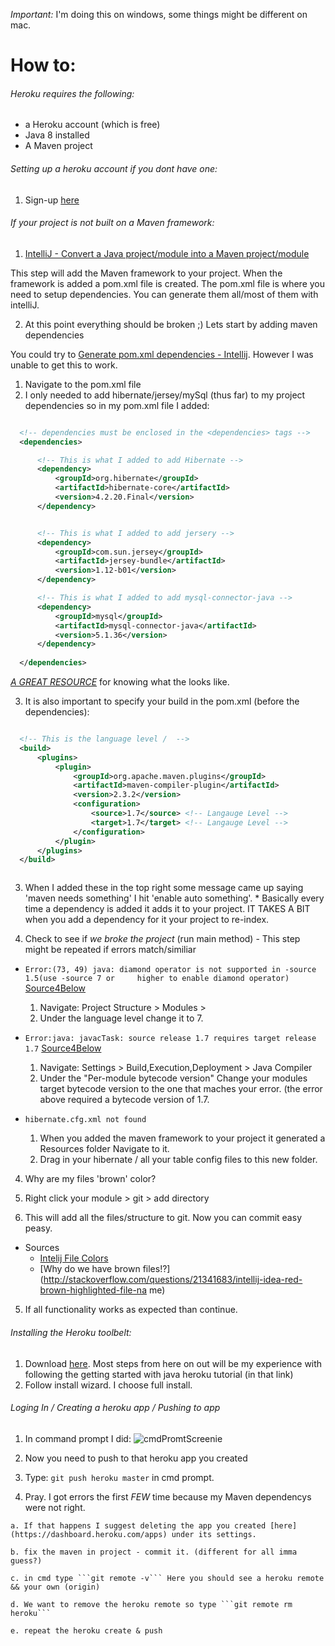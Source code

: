 
*Important:* I'm doing this on windows, some things might be different on mac.

# How to:
###### Heroku requires the following:
* a Heroku account (which is free)
* Java 8 installed
* A Maven project

###### Setting up a heroku account if you dont have one:
  1. Sign-up [here](https://signup.heroku.com/dc)
  
###### If your project is not built on a Maven framework: 

1. [IntelliJ - Convert a Java project/module into a Maven project/module](http://stackoverflow.com/questions/7642456/intellij-convert-a-java-project-module-into-a-maven-project-module)
  
  This step will add the Maven framework to your project.
  When the framework is added a  pom.xml file is created.
  The pom.xml file is where you need to setup dependencies.
  You can generate them all/most of them with intelliJ.

2.  At this point everything should be broken ;) Lets start by adding maven dependencies

  You could try to [Generate pom.xml dependencies -       Intellij](https://www.jetbrains.com/idea/help/generating-maven-dependencies.html). However I was unable to get this to work.
  
  1. Navigate to the pom.xml file
  2. I only needed to add hibernate/jersey/mySql (thus far) to my project dependencies so in my pom.xml file I added:

  ```xml 
  
    <!-- dependencies must be enclosed in the <dependencies> tags -->
    <dependencies>

        <!-- This is what I added to add Hibernate -->
        <dependency>
            <groupId>org.hibernate</groupId>
            <artifactId>hibernate-core</artifactId>
            <version>4.2.20.Final</version>
        </dependency>


        <!-- This is what I added to add jersery -->
        <dependency>
            <groupId>com.sun.jersey</groupId>
            <artifactId>jersey-bundle</artifactId>
            <version>1.12-b01</version>
        </dependency>

        <!-- This is what I added to add mysql-connector-java -->
        <dependency>
            <groupId>mysql</groupId>
            <artifactId>mysql-connector-java</artifactId>
            <version>5.1.36</version>
        </dependency>
        
    </dependencies>
  ```

  [*A GREAT RESOURCE*](http://mvnrepository.com/search?q=SEARCH+WHAT+YOU+WANT+HERE) for knowing what the <dependency>looks     like.
  
  3. It is also important to specify your build in the pom.xml (before the dependencies):
  ```xml
  
    <!-- This is the language level /  -->
    <build>
        <plugins>
            <plugin>
                <groupId>org.apache.maven.plugins</groupId>
                <artifactId>maven-compiler-plugin</artifactId>
                <version>2.3.2</version>
                <configuration>
                    <source>1.7</source> <!-- Langauge Level -->
                    <target>1.7</target> <!-- Langauge Level -->
                </configuration>
            </plugin>
        </plugins>
    </build>

  
  
  ```
  3. When I added these in the top right some message came up saying 'maven needs something' I  hit 'enable auto something'.
    * Basically every time a dependency is added it adds it to your project. IT TAKES A BIT when you add a dependency for it       your project to re-index.
    
3. Check to see if *we broke the project* (run main method) - This step might be repeated if errors match/similiar
  * ```Error:(73, 49) java: diamond operator is not supported in -source 1.5(use -source 7 or     higher to enable diamond operator)``` [Source4Below](https://madjavaenterprise2015.slack.com/files/mcalabro/F0EBBAJJH/screen_shot_2015-11-11_at_5.58.52_pm.png)

    1. Navigate: Project Structure > Modules > 
    2. Under the language level change it to 7.
    
  * ```Error:java: javacTask: source release 1.7 requires target release 1.7```  [Source4Below](http://stackoverflow.com/questions/12900373/idea-javac-source-release-1-7-requires-target-release-1-7)
 
    1. Navigate: Settings > Build,Execution,Deployment > Java Compiler
    2. Under the "Per-module bytecode version" Change your modules target bytecode version to the one that maches your error.        (the error above required a bytecode version of 1.7.

  * ```hibernate.cfg.xml not found```
  
    1. When you added the maven framework to your project it generated a Resources folder Navigate to it.
    2. Drag in your hibernate / all your table config files to this new folder.


4. Why are my files 'brown' color?

  1. Right click your module > git > add directory
  2. This will add all the files/structure to git. Now you can commit easy peasy.
  
  * Sources
    *  [Intelij File Colors](https://www.jetbrains.com/idea/help/file-status-highlights.html)
    *  [Why do we have brown files!?](http://stackoverflow.com/questions/21341683/intellij-idea-red-brown-highlighted-file-na     me)

5. If all functionality works as expected than continue.

###### Installing the Heroku toolbelt:
  
  1.  Download [here](https://devcenter.heroku.com/articles/getting-started-with-java#set-up). Most steps from here on out     will be my experience with following the getting started with java heroku tutorial (in that link)
  2.  Follow install wizard. I choose full install.

###### Loging In / Creating a heroku app / Pushing to app
  1. In command prompt I did:
    ![cmdPromtScreenie](http://oi68.tinypic.com/2r4sd1s.jpg)

  2. Now you need to push to that heroku app you created 
  3. Type: ```git push heroku master``` in cmd prompt. 
  4. Pray. I got errors the first *FEW* time because my Maven dependencys were not right.

    a. If that happens I suggest deleting the app you created [here](https://dashboard.heroku.com/apps) under its settings.
    
    b. fix the maven in project - commit it. (different for all imma guess?)
    
    c. in cmd type ```git remote -v``` Here you should see a heroku remote && your own (origin)
    
    d. We want to remove the heroku remote so type ```git remote rm heroku```
    
    e. repeat the heroku create & push
    
  
